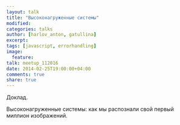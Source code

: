 ```yaml
---
layout: talk
title: "Высоконагруженные системы"
modified:
categories: talks
author: [harlov_anton, gatullina]
excerpt:
tags: [javascript, errorhandling]
image:
  feature:
talk: meetup_112016
date: 2014-02-25T19:00:00+04:00
comments: true
share: true
---
```


Доклад.

Высоконагруженные системы: как мы распознали свой первый миллион изображений.